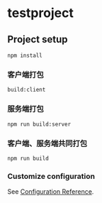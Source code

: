 # testproject

## Project setup
```
npm install
```

### 客户端打包
```
build:client
```

### 服务端打包
```
npm run build:server
```

### 客户端、服务端共同打包
```
npm run build
```

### Customize configuration
See [Configuration Reference](https://cli.vuejs.org/config/).
